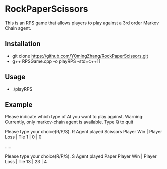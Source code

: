 # RockPaperScissors

This is an RPS game that allows players to play against a 3rd order Markov Chain agent.

## Installation
* git clone https://github.com/Y0mingZhang/RockPaperScissors.git
* g++ RPSGame.cpp -o playRPS -std=c++11

## Usage
* ./playRPS

## Example
Please indicate which type of AI you want to play against.
Warning: Currently, only markov-chain agent is available.
Type Q to quit

Please type your choice(R/P/S).
R
Agent played Scissors
Player Win | Player Loss | Tie
1 | 0 | 0

.....


Please type your choice(R/P/S).
S
Agent played Paper
Player Win | Player Loss | Tie
13 | 23 | 4
